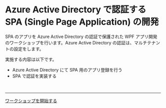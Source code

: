 # Azure Active Directory で認証する SPA (Single Page Application) の開発

SPA のアプリを Azure Active Directory の認証で保護された WPF アプリ開発のワークショップを行います。Azure Active Directory の認証は、マルチテナントの設定をします。

実施する内容は以下です。

- Azure Active Directory にて SPA 用のアプリ登録を行う
- SPA で認証を実装する

<br>

---

[ワークショップを開始する](./1_configure-app-registration.md)